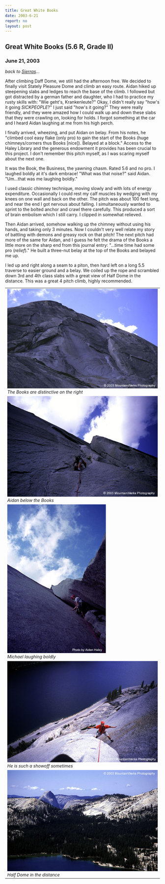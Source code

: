 ```yaml
---
title: Great White Books
date: 2003-6-21
report: no
layout: post
---
```


<h2>Great White Books (5.6 R, Grade II)</h2>
<h3>June 21, 2003</h3>

_back to [Sierras](cali.html)..._

After climbing Daff Dome, we still had the afternoon free.
We decided to finally visit Stately Pleasure Dome and climb an easy route.
Aidan hiked up steepening slabs and ledges to reach the base of
the climb. I followed but got distracted by a german father and daughter,
who I had to practice my rusty skills with: "Wie geht's, Krankenleute?"
Okay, I didn't really say "how's it going <i>SICKPEOPLE</i>?" I just said
"how's it going?" They were really friendly, and they were amazed how
I could walk up and down these slabs that they were crawling on, looking
for holds. I forgot something at the car and I heard Aidan laughing at
me from his high perch. 


I finally arrived, wheezing, and put Aidan on belay. From his notes, he 
"climbed cool easy flake (only pro) to gain the start of the Books
(huge chimneys/corners thus Books [nice]). Belayed at a block."
Access to the Haley Library and the generous endowment it provides has been
crucial to this project. I don't remember this pitch myself, as I was
scaring myself about the next one.



It was the Book, the Business, the yawning chasm. Rated 5.6 and no pro.
I laughed boldly at it's dark embrace! "What was that noise?" said Aidan.
"Um...that was me laughing boldly."


I used classic chimney technique, moving slowly and with lots of energy
expenditure. Occasionally I could rest my calf muscles by wedging with
my knees on one wall and back on the other. The pitch was about 100
feet long, and near the end I got nervous about falling. I simultaneously
wanted to sprint to the bolted anchor and crawl there carefully.
This produced a sort of brain embolism which I still carry.
I clipped in somewhat relieved.



Then Aidan arrived, somehow walking up the chimney without using his
hands, and taking only 3 minutes. Now I couldn't very well relate
my story of battling with demons and greasy rock on that pitch!
The next pitch had more of the same for Aidan, and I guess he felt
the drama of the Books a little more on the sharp end from this
journal entry: "...time time had some pro (<i>relief</i>)."
He built a three-nut belay at the top of the Books and belayed me up.


I led up and right along a seam to a piton, then hard left on a long
5.5 traverse to easier ground and a belay. We coiled up the rope and
scrambled down 3rd and 4th class slabs with a great view of Half
Dome in the distance. This was a great 4 pitch climb, highly recommended.




</td>

<td width="30%" valign=top>
<table>
<tr><td>
<a href="images/statelypdat.jpg"><img src="images/statelypdat.jpg"></a><br>
<i>The Books are distinctive on the right</i>
</td></tr>
<tr><td>
<a href="images/enterbook.jpg"><img src="images/enterbook.jpg"></a><br>
<i>Aidan below the Books</i>
</td></tr>
<tr><td>
<a href="images/inthebook.jpg"><img src="images/inthebook.jpg"></a><br>
<i>Michael laughing boldly</i>
</td></tr>
<tr><td>
<a href="images/nohandstem.jpg"><img src="images/nohandstem.jpg"></a><br>
<i>He is such a showoff sometimes</i>
</td></tr>
<tr><td>
<a href="images/halfnhighwy.jpg"><img src="images/halfnhighwy.jpg"></a><br>
<i>Half Dome in the distance</i>
